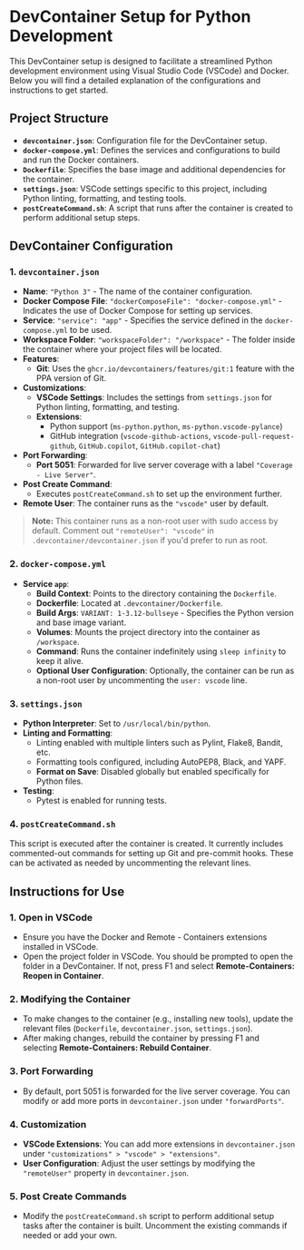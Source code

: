 # DevContainer Setup for Python Development

This DevContainer setup is designed to facilitate a streamlined Python development environment using Visual Studio Code (VSCode) and Docker. Below you will find a detailed explanation of the configurations and instructions to get started.

## Project Structure

- **`devcontainer.json`**: Configuration file for the DevContainer setup.
- **`docker-compose.yml`**: Defines the services and configurations to build and run the Docker containers.
- **`Dockerfile`**: Specifies the base image and additional dependencies for the container.
- **`settings.json`**: VSCode settings specific to this project, including Python linting, formatting, and testing tools.
- **`postCreateCommand.sh`**: A script that runs after the container is created to perform additional setup steps.

## DevContainer Configuration

### 1. `devcontainer.json`

- **Name**: `"Python 3"` - The name of the container configuration.
- **Docker Compose File**: `"dockerComposeFile": "docker-compose.yml"` - Indicates the use of Docker Compose for setting up services.
- **Service**: `"service": "app"` - Specifies the service defined in the `docker-compose.yml` to be used.
- **Workspace Folder**: `"workspaceFolder": "/workspace"` - The folder inside the container where your project files will be located.
- **Features**: 
  - **Git**: Uses the `ghcr.io/devcontainers/features/git:1` feature with the PPA version of Git.
- **Customizations**:
  - **VSCode Settings**: Includes the settings from `settings.json` for Python linting, formatting, and testing.
  - **Extensions**: 
    - Python support (`ms-python.python`, `ms-python.vscode-pylance`)
    - GitHub integration (`vscode-github-actions`, `vscode-pull-request-github`, `GitHub.copilot`, `GitHub.copilot-chat`)
- **Port Forwarding**:
  - **Port 5051**: Forwarded for live server coverage with a label `"Coverage - Live Server"`.
- **Post Create Command**:
  - Executes `postCreateCommand.sh` to set up the environment further.
- **Remote User**: The container runs as the `"vscode"` user by default.

> **Note:** This container runs as a non-root user with sudo access by default. Comment out `"remoteUser": "vscode"` in `.devcontainer/devcontainer.json` if you'd prefer to run as root.


### 2. `docker-compose.yml`

- **Service `app`**:
  - **Build Context**: Points to the directory containing the `Dockerfile`.
  - **Dockerfile**: Located at `.devcontainer/Dockerfile`.
  - **Build Args**: `VARIANT: 1-3.12-bullseye` - Specifies the Python version and base image variant.
  - **Volumes**: Mounts the project directory into the container as `/workspace`.
  - **Command**: Runs the container indefinitely using `sleep infinity` to keep it alive.
  - **Optional User Configuration**: Optionally, the container can be run as a non-root user by uncommenting the `user: vscode` line.

### 3. `settings.json`

- **Python Interpreter**: Set to `/usr/local/bin/python`.
- **Linting and Formatting**:
  - Linting enabled with multiple linters such as Pylint, Flake8, Bandit, etc.
  - Formatting tools configured, including AutoPEP8, Black, and YAPF.
  - **Format on Save**: Disabled globally but enabled specifically for Python files.
- **Testing**:
  - Pytest is enabled for running tests.

### 4. `postCreateCommand.sh`

This script is executed after the container is created. It currently includes commented-out commands for setting up Git and pre-commit hooks. These can be activated as needed by uncommenting the relevant lines.

## Instructions for Use

### 1. Open in VSCode

- Ensure you have the Docker and Remote - Containers extensions installed in VSCode.
- Open the project folder in VSCode. You should be prompted to open the folder in a DevContainer. If not, press F1 and select **Remote-Containers: Reopen in Container**.

### 2. Modifying the Container

- To make changes to the container (e.g., installing new tools), update the relevant files (`Dockerfile`, `devcontainer.json`, `settings.json`).
- After making changes, rebuild the container by pressing F1 and selecting **Remote-Containers: Rebuild Container**.

### 3. Port Forwarding

- By default, port 5051 is forwarded for the live server coverage. You can modify or add more ports in `devcontainer.json` under `"forwardPorts"`.

### 4. Customization

- **VSCode Extensions**: You can add more extensions in `devcontainer.json` under `"customizations" > "vscode" > "extensions"`.
- **User Configuration**: Adjust the user settings by modifying the `"remoteUser"` property in `devcontainer.json`.

### 5. Post Create Commands

- Modify the `postCreateCommand.sh` script to perform additional setup tasks after the container is built. Uncomment the existing commands if needed or add your own.
